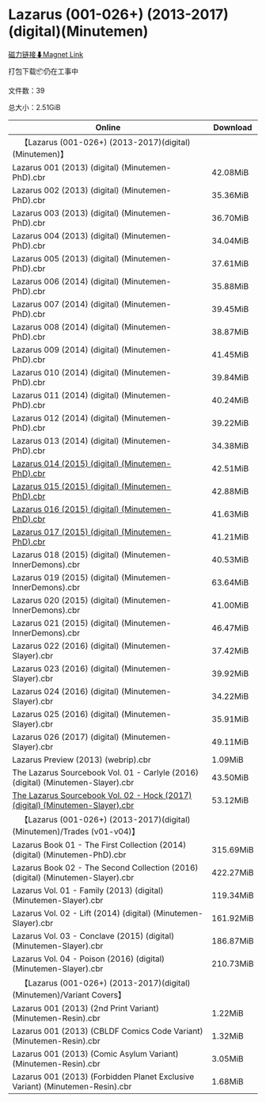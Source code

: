 # Lazarus (001-026+) (2013-2017)(digital)(Minutemen)

[磁力链接⬇Magnet Link](magnet:?xt=urn:btih:f76cee2c14fddba4ada6bf2f70026718cd420e99&dn=Lazarus%20%28001-026%2B%29%20%282013-2017%29%28digital%29%28Minutemen%29)

打包下载📦仍在工事中

文件数：39

总大小：2.51GiB

Online | Download
--- | ---
&emsp;【Lazarus (001-026+) (2013-2017)(digital)(Minutemen)】 | 
Lazarus 001 (2013) (digital) (Minutemen-PhD).cbr | 42.08MiB
Lazarus 002 (2013) (digital) (Minutemen-PhD).cbr | 35.36MiB
Lazarus 003 (2013) (digital) (Minutemen-PhD).cbr | 36.70MiB
Lazarus 004 (2013) (digital) (Minutemen-PhD).cbr | 34.04MiB
Lazarus 005 (2013) (digital) (Minutemen-PhD).cbr | 37.61MiB
Lazarus 006 (2014) (digital) (Minutemen-PhD).cbr | 35.88MiB
Lazarus 007 (2014) (digital) (Minutemen-PhD).cbr | 39.45MiB
Lazarus 008 (2014) (digital) (Minutemen-PhD).cbr | 38.87MiB
Lazarus 009 (2014) (digital) (Minutemen-PhD).cbr | 41.45MiB
Lazarus 010 (2014) (digital) (Minutemen-PhD).cbr | 39.84MiB
Lazarus 011 (2014) (digital) (Minutemen-PhD).cbr | 40.24MiB
Lazarus 012 (2014) (digital) (Minutemen-PhD).cbr | 39.22MiB
Lazarus 013 (2014) (digital) (Minutemen-PhD).cbr | 34.38MiB
[Lazarus 014 (2015) (digital) (Minutemen-PhD).cbr](https://github.com/alicewish/markdown/blob/master/comic/Lazarus-014-2015-digital-Minutemen-PhD-cbr.md) | 42.51MiB
[Lazarus 015 (2015) (digital) (Minutemen-PhD).cbr](https://github.com/alicewish/markdown/blob/master/comic/Lazarus-015-2015-digital-Minutemen-PhD-cbr.md) | 42.88MiB
[Lazarus 016 (2015) (digital) (Minutemen-PhD).cbr](https://github.com/alicewish/markdown/blob/master/comic/Lazarus-016-2015-digital-Minutemen-PhD-cbr.md) | 41.63MiB
[Lazarus 017 (2015) (digital) (Minutemen-PhD).cbr](https://github.com/alicewish/markdown/blob/master/comic/Lazarus-017-2015-digital-Minutemen-PhD-cbr.md) | 41.21MiB
Lazarus 018 (2015) (digital) (Minutemen-InnerDemons).cbr | 40.53MiB
Lazarus 019 (2015) (digital) (Minutemen-InnerDemons).cbr | 63.64MiB
Lazarus 020 (2015) (digital) (Minutemen-InnerDemons).cbr | 41.00MiB
Lazarus 021 (2015) (digital) (Minutemen-InnerDemons).cbr | 46.47MiB
Lazarus 022 (2016) (digital) (Minutemen-Slayer).cbr | 37.42MiB
Lazarus 023 (2016) (digital) (Minutemen-Slayer).cbr | 39.92MiB
Lazarus 024 (2016) (digital) (Minutemen-Slayer).cbr | 34.22MiB
Lazarus 025 (2016) (digital) (Minutemen-Slayer).cbr | 35.91MiB
Lazarus 026 (2017) (digital) (Minutemen-Slayer).cbr | 49.11MiB
Lazarus Preview (2013) (webrip).cbr | 1.09MiB
The Lazarus Sourcebook Vol. 01 - Carlyle (2016) (digital) (Minutemen-Slayer).cbr | 43.50MiB
[The Lazarus Sourcebook Vol. 02 - Hock (2017) (digital) (Minutemen-Slayer).cbr](https://github.com/alicewish/markdown/blob/master/comic/Lazarus-Sourcebook-Vol-02-Hock-2017-digital-Minutemen-Slayer-cbr.md) | 53.12MiB
&emsp;【Lazarus (001-026+) (2013-2017)(digital)(Minutemen)/Trades (v01-v04)】 | 
Lazarus Book 01 - The First Collection (2014) (digital) (Minutemen-PhD).cbr | 315.69MiB
Lazarus Book 02 - The Second Collection (2016) (digital) (Minutemen-Slayer).cbr | 422.27MiB
Lazarus Vol. 01 - Family (2013) (digital) (Minutemen-Slayer).cbr | 119.34MiB
Lazarus Vol. 02 - Lift (2014) (digital) (Minutemen-Slayer).cbr | 161.92MiB
Lazarus Vol. 03 - Conclave (2015) (digital) (Minutemen-Slayer).cbr | 186.87MiB
Lazarus Vol. 04 - Poison (2016) (digital) (Minutemen-Slayer).cbr | 210.73MiB
&emsp;【Lazarus (001-026+) (2013-2017)(digital)(Minutemen)/Variant Covers】 | 
Lazarus 001 (2013) (2nd Print Variant) (Minutemen-Resin).cbr | 1.22MiB
Lazarus 001 (2013) (CBLDF Comics Code Variant) (Minutemen-Resin).cbr | 1.32MiB
Lazarus 001 (2013) (Comic Asylum Variant) (Minutemen-Resin).cbr | 3.05MiB
Lazarus 001 (2013) (Forbidden Planet Exclusive Variant) (Minutemen-Resin).cbr | 1.68MiB